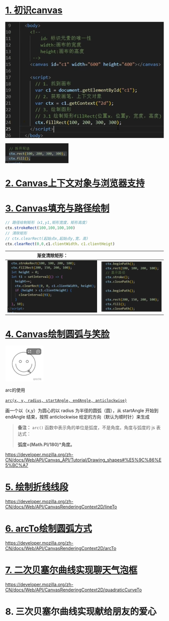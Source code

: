 # [1. 初识canvas](https://www.bilibili.com/video/BV1kv4y1D7uS/?spm_id_from=333.337.search-card.all.click&vd_source=a7089a0e007e4167b4a61ef53acc6f7e)

![image-20240829140321682](01.assets/image-20240829140321682.png)

![image-20240829161059410](01.assets/image-20240829161059410.png)

# [2. Canvas上下文对象与浏览器支持](https://www.bilibili.com/video/BV1kv4y1D7uS/?p=2&spm_id_from=pageDriver&vd_source=a7089a0e007e4167b4a61ef53acc6f7e)

# [3. Canvas填充与路径绘制](https://www.bilibili.com/video/BV1kv4y1D7uS/?p=3&spm_id_from=pageDriver&vd_source=a7089a0e007e4167b4a61ef53acc6f7e)

```js
// 路径绘制矩形（x1,y1,矩形宽度，矩形高度）
ctx.strokeRect(100,100,100,100)
// 清除矩形
// ctx.clearRect(起始点x,起始点y,宽，高)
ctx.clearRect(0,0,c1.clientWidth，c1.clientHeigt)
```

| 渐变清除矩形：                                               |                                                              |
| ------------------------------------------------------------ | ------------------------------------------------------------ |
| ![image-20240829160954301](01.assets/image-20240829160954301.png) | ![image-20240829161319732](01.assets/image-20240829161319732.png) |

# [4. Canvas绘制圆弧与笑脸](https://www.bilibili.com/video/BV1kv4y1D7uS/?p=4&spm_id_from=pageDriver&vd_source=a7089a0e007e4167b4a61ef53acc6f7e)

![image-20240902155630000](01.assets/image-20240902155630000.png)

arc的使用

[`arc(x, y, radius, startAngle, endAngle, anticlockwise)`](https://developer.mozilla.org/zh-CN/docs/Web/API/CanvasRenderingContext2D/arc)

画一个以（x,y）为圆心的以 radius 为半径的圆弧（圆），从 startAngle 开始到 endAngle 结束，按照 anticlockwise 给定的方向（默认为顺时针）来生成

> **备注：** `arc()` 函数中表示角的单位是弧度，不是角度。角度与弧度的 js 表达式：
>
> **弧度=(Math.PI/180)\*角度。**

https://developer.mozilla.org/zh-CN/docs/Web/API/Canvas_API/Tutorial/Drawing_shapes#%E5%9C%86%E5%BC%A7

# [5. 绘制折线线段](https://www.bilibili.com/video/BV1kv4y1D7uS/?p=5&spm_id_from=pageDriver&vd_source=a7089a0e007e4167b4a61ef53acc6f7e)

https://developer.mozilla.org/zh-CN/docs/Web/API/CanvasRenderingContext2D/lineTo

# [6. arcTo绘制圆弧方式](https://www.bilibili.com/video/BV1kv4y1D7uS?p=6)

https://developer.mozilla.org/zh-CN/docs/Web/API/CanvasRenderingContext2D/arcTo

# [7. 二次贝塞尔曲线实现聊天气泡框](https://www.bilibili.com/video/BV1kv4y1D7uS?p=7&spm_id_from=pageDriver&vd_source=a7089a0e007e4167b4a61ef53acc6f7e)

https://developer.mozilla.org/zh-CN/docs/Web/API/CanvasRenderingContext2D/quadraticCurveTo

# 8. 三次贝塞尔曲线实现献给朋友的爱心

